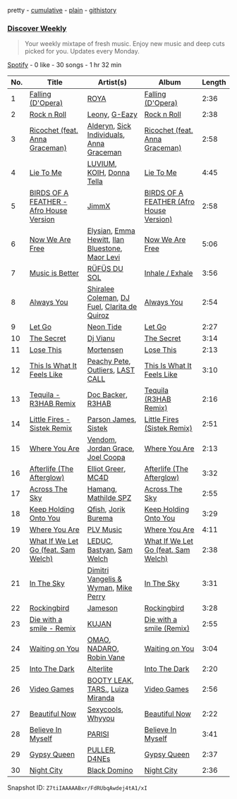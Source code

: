 pretty - [cumulative](/playlists/cumulative/37i9dQZEVXcMQ21aVFwcU6.md) - [plain](/playlists/plain/37i9dQZEVXcMQ21aVFwcU6) - [githistory](https://github.githistory.xyz/mdn522/spotify-playlist-archive/blob/main/playlists/plain/37i9dQZEVXcMQ21aVFwcU6)

### [Discover Weekly](https://open.spotify.com/playlist/37i9dQZEVXcMQ21aVFwcU6)

> Your weekly mixtape of fresh music\. Enjoy new music and deep cuts picked for you\. Updates every Monday.

[Spotify](https://open.spotify.com/user/spotify) - 0 like - 30 songs - 1 hr 32 min

| No. | Title | Artist(s) | Album | Length |
|---|---|---|---|---|
| 1 | [Falling \(D'Opera\)](https://open.spotify.com/track/3xh3vEtbV8AVFpWKqfK3b7) | [ROYA](https://open.spotify.com/artist/6OxEmD1kV3B1OhVjqWO9Zh) | [Falling \(D'Opera\)](https://open.spotify.com/album/42hsP1tzWAXNo4kpD24csQ) | 2:36 |
| 2 | [Rock n Roll](https://open.spotify.com/track/1T2zLWVcr4nXMrMnzyHUVl) | [Leony](https://open.spotify.com/artist/2NpPlwwDVYR5dIj0F31EcC), [G\-Eazy](https://open.spotify.com/artist/02kJSzxNuaWGqwubyUba0Z) | [Rock n Roll](https://open.spotify.com/album/1Jey66mOXbJOwGtVKwdUWb) | 2:38 |
| 3 | [Ricochet \(feat\. Anna Graceman\)](https://open.spotify.com/track/6Ux0Few55gMhBSKaSjddkp) | [Alderyn](https://open.spotify.com/artist/5LcaKNmxPoZxrmYpyToXB6), [Sick Individuals](https://open.spotify.com/artist/0XqFDQJjqW5PfhfBCb53LR), [Anna Graceman](https://open.spotify.com/artist/2B69uGl0nh5LMFUAZxVw5y) | [Ricochet \(feat\. Anna Graceman\)](https://open.spotify.com/album/4oyLwS0ArlwISpjl97K1XX) | 2:58 |
| 4 | [Lie To Me](https://open.spotify.com/track/2CGOUBWFCAeRLb5Z6FUiN2) | [LUVIUM](https://open.spotify.com/artist/6UfbyoqsWR9gNMTk5TzMYf), [KOIH](https://open.spotify.com/artist/4q64u8A5JqYAqM680GuGwg), [Donna Tella](https://open.spotify.com/artist/39czNpwEAe5tGKIE53XDmm) | [Lie To Me](https://open.spotify.com/album/2iZnG6sse2MokcE0CCdrc9) | 4:45 |
| 5 | [BIRDS OF A FEATHER \- Afro House Version](https://open.spotify.com/track/1nq8Lu7kVCClJvwGD08Wpo) | [JimmX](https://open.spotify.com/artist/4X71KCLaNqDa0dT5iAQhe1) | [BIRDS OF A FEATHER \(Afro House Version\)](https://open.spotify.com/album/1HAtIcFEoOILdWhCpLKIX7) | 2:58 |
| 6 | [Now We Are Free](https://open.spotify.com/track/2xfL7Mx5AqbWP0YcwxlcI7) | [Elysian](https://open.spotify.com/artist/6IPtgWMGTP1ZVcfMeo0XlO), [Emma Hewitt](https://open.spotify.com/artist/1t65YxEAtU3iii6bCzSGF8), [Ilan Bluestone](https://open.spotify.com/artist/1yoZuH2j43vVSWsOwYuQyn), [Maor Levi](https://open.spotify.com/artist/7iVuXpgNEl87BwdwV1L6he) | [Now We Are Free](https://open.spotify.com/album/5PyEZtjd1UNnbeqBIu0Njj) | 5:06 |
| 7 | [Music is Better](https://open.spotify.com/track/4NlxBNd38G9nXjCVrbBYre) | [RÜFÜS DU SOL](https://open.spotify.com/artist/5Pb27ujIyYb33zBqVysBkj) | [Inhale / Exhale](https://open.spotify.com/album/3Fda4vhPP0Clk3EQNVipUP) | 3:56 |
| 8 | [Always You](https://open.spotify.com/track/3jZP1bPAJyiAAXQ9LlYdjc) | [Shiralee Coleman](https://open.spotify.com/artist/7q1u9tWian8y9CsWikyt2h), [DJ Fuel](https://open.spotify.com/artist/7b0zZiMJHNpszsfdqgFDyA), [Clarita de Quiroz](https://open.spotify.com/artist/6WPPCmPLrmweYTz1ApYL34) | [Always You](https://open.spotify.com/album/1OIfnWD6Cd3gzHmrrE40Wx) | 2:54 |
| 9 | [Let Go](https://open.spotify.com/track/7bL9uGTNLE1SAHQUAjHne5) | [Neon Tide](https://open.spotify.com/artist/1ElV1LPQsKmt6kuUjIBdHG) | [Let Go](https://open.spotify.com/album/4Ohgxiq4JfLHNaVbr5dtgV) | 2:27 |
| 10 | [The Secret](https://open.spotify.com/track/4zFFsW6qfRLMoYxxLzFW1p) | [Dj Vianu](https://open.spotify.com/artist/20UG9RJ4pMncdPXRgA8mrl) | [The Secret](https://open.spotify.com/album/26oJWZ0u7XtRRyQyYuLtkS) | 3:14 |
| 11 | [Lose This](https://open.spotify.com/track/4XiGLFDbOeBsfRtClVIZzW) | [Mortensen](https://open.spotify.com/artist/1IGUnBoSDVXkJ3EsCXsCPr) | [Lose This](https://open.spotify.com/album/5b31l7PQoIL6H4e52RchdV) | 2:13 |
| 12 | [This Is What It Feels Like](https://open.spotify.com/track/0Bpbr1GgLMgQnuFmVo5zMH) | [Peachy Pete](https://open.spotify.com/artist/0bsZ7TPFHa56cscyXwqfER), [Outliers](https://open.spotify.com/artist/49D9GLjnzBcsaKiUByAMQL), [LAST CALL](https://open.spotify.com/artist/2LoibTtixf5tjTYORAxbtN) | [This Is What It Feels Like](https://open.spotify.com/album/5gLSd0qBvsBN7TqDYifb2O) | 3:10 |
| 13 | [Tequila \- R3HAB Remix](https://open.spotify.com/track/71FvjpgB9Z39Icf27VnEzf) | [Doc Backer](https://open.spotify.com/artist/7tXyKeOv9LiXg7qfVQKQm4), [R3HAB](https://open.spotify.com/artist/6cEuCEZu7PAE9ZSzLLc2oQ) | [Tequila \(R3HAB Remix\)](https://open.spotify.com/album/7EBetlHC9bvkSp2foObl39) | 2:16 |
| 14 | [Little Fires \- Sistek Remix](https://open.spotify.com/track/0EBDuIxWWSd9XnEVkXLVaw) | [Parson James](https://open.spotify.com/artist/48sLioddyaXkuhyHXSkpsB), [Sistek](https://open.spotify.com/artist/7AfIBbjDpPR6FlLWLsAcHu) | [Little Fires \(Sistek Remix\)](https://open.spotify.com/album/6UvuV94S0gPUf7cbyGubw5) | 2:51 |
| 15 | [Where You Are](https://open.spotify.com/track/2RJikqrbNUWR6WxREvRAMi) | [Vendom](https://open.spotify.com/artist/0wztdnJjZQ4HrZqrb9c8y9), [Jordan Grace](https://open.spotify.com/artist/0NST5cNxDtRZuToY6ngC0k), [Joel Coopa](https://open.spotify.com/artist/36Wo4JMbqaHm0wzCuDxBuD) | [Where You Are](https://open.spotify.com/album/0HOl6I26Y3JHisbYnjTVaN) | 2:13 |
| 16 | [Afterlife \(The Afterglow\)](https://open.spotify.com/track/3VqMWc9IMJD07F8G6jYU5e) | [Elliot Greer](https://open.spotify.com/artist/6EFGjOozwPlW4PxLu8SoXD), [MC4D](https://open.spotify.com/artist/2MbY32LPINIi9P6PCkrOJI) | [Afterlife \(The Afterglow\)](https://open.spotify.com/album/2vf6gIslydfSOAsY1b5h8W) | 3:32 |
| 17 | [Across The Sky](https://open.spotify.com/track/0jhFIjnPJdJ5kuFdyimkN6) | [Hamang](https://open.spotify.com/artist/6DEUBgjh48qfLbt5ae1JIl), [Mathilde SPZ](https://open.spotify.com/artist/0cYRqD1xptOt9VxL4QRrHd) | [Across The Sky](https://open.spotify.com/album/0pcr3YRMpsp9ZVSRzUYkd7) | 2:55 |
| 18 | [Keep Holding Onto You](https://open.spotify.com/track/5PsLllL0qfBuNt2oPnFlft) | [Qfish](https://open.spotify.com/artist/5T2jnVO9cIxAjrQWu1aEGN), [Jorik Burema](https://open.spotify.com/artist/5m9bQKYt5uwDbtBGB6x78P) | [Keep Holding Onto You](https://open.spotify.com/album/6Q2ry1MRuI6OPpwC1RxOqD) | 3:29 |
| 19 | [Where You Are](https://open.spotify.com/track/62z0qIftlsBwNg0izZTNSt) | [PLV Music](https://open.spotify.com/artist/47lxWZZWMtEqp4FXtHeaC7) | [Where You Are](https://open.spotify.com/album/3Rzos5PJ2ZUgdrSspJ4Nu6) | 4:11 |
| 20 | [What If We Let Go \(feat\. Sam Welch\)](https://open.spotify.com/track/094ytaIC90FNjxPFpdgcHP) | [LEDUC](https://open.spotify.com/artist/0PX2pq6qcOfKp3NQOJMGvz), [Bastyan](https://open.spotify.com/artist/3BJgrhhTMNGZn3ORwAlK9g), [Sam Welch](https://open.spotify.com/artist/3JmD9HEyTy3vtITvwUFK9K) | [What If We Let Go \(feat\. Sam Welch\)](https://open.spotify.com/album/3OJmp5W6TdhjbTbUxoUguB) | 2:38 |
| 21 | [In The Sky](https://open.spotify.com/track/56GCtbkFhreHRCoWSHyCdU) | [Dimitri Vangelis & Wyman](https://open.spotify.com/artist/10hGPIDZi33LRaYRIq3Bh4), [Mike Perry](https://open.spotify.com/artist/6lB8vOoI4DRrrVxXwuV19c) | [In The Sky](https://open.spotify.com/album/1p1RMEGUc8DMOpVEu9CcLc) | 3:31 |
| 22 | [Rockingbird](https://open.spotify.com/track/2x4c9BD2SOhddb5KDQ4yym) | [Jameson](https://open.spotify.com/artist/7K3Jyu1rhStqBkpFbkro8t) | [Rockingbird](https://open.spotify.com/album/5CxkFmMMIgxrIlZPNDcLqc) | 3:28 |
| 23 | [Die with a smile \- Remix](https://open.spotify.com/track/0GnpOAtgmpkMeR6mE7sE6H) | [KUJAN](https://open.spotify.com/artist/1MH8kfHbfmNg7zZosdDkoq) | [Die with a smile \(Remix\)](https://open.spotify.com/album/4MIbhNc7BFgxfaHCy0FJdJ) | 2:55 |
| 24 | [Waiting on You](https://open.spotify.com/track/3P1McilgPsFB1tln72Gh8F) | [OMAO](https://open.spotify.com/artist/1VHRSHGicYOgBxMHApEqCd), [NADARO](https://open.spotify.com/artist/5llCsw8ZAL4eTr2JWRiuWX), [Robin Vane](https://open.spotify.com/artist/4staIXcWEmr34cRhsDp8nW) | [Waiting on You](https://open.spotify.com/album/1gTBipv1crQnRCRQYqcUDe) | 3:04 |
| 25 | [Into The Dark](https://open.spotify.com/track/3EeETNjxykCFCL9mTE9HLT) | [Alterlite](https://open.spotify.com/artist/6KUD2PHNsroeJ5YH3YSISu) | [Into The Dark](https://open.spotify.com/album/7K4O3WU99bXIVdjNNNOJXN) | 2:20 |
| 26 | [Video Games](https://open.spotify.com/track/1q0A1Cdcwah3qWPd4hXELY) | [BOOTY LEAK](https://open.spotify.com/artist/6C8sBC5U3LyUE4GoleJWvx), [TARS.](https://open.spotify.com/artist/0Dp54NlNysfSJ0FO2nlTGo), [Luiza Miranda](https://open.spotify.com/artist/0S5n1HkGVylVVJjnnfP2Fy) | [Video Games](https://open.spotify.com/album/57UasRRAJrF2zvJWAmDlQD) | 2:56 |
| 27 | [Beautiful Now](https://open.spotify.com/track/17hnLahPkemrK8EgnmmvlA) | [Sexycools](https://open.spotify.com/artist/57hmVUUQbeVA1i2hiOUYr7), [Whyyou](https://open.spotify.com/artist/7bQn1ZUNGWH149BiZbDPTu) | [Beautiful Now](https://open.spotify.com/album/2Vxx8is5EvV4wiMxXIXNO3) | 2:22 |
| 28 | [Believe In Myself](https://open.spotify.com/track/047hYmw8Viqwx4cavskXVy) | [PARISI](https://open.spotify.com/artist/1UJfZU4rQx3bJ3tGypRuAT) | [Believe In Myself](https://open.spotify.com/album/5ngmMrPiCbLRleKZXj3zqV) | 3:41 |
| 29 | [Gypsy Queen](https://open.spotify.com/track/2xPhIEcJkXK0nAeVdZ8Iwk) | [PULLER](https://open.spotify.com/artist/1cbQmMaAHdSeBf0MQcSrzf), [D4NEs](https://open.spotify.com/artist/7hzBvplAVO7NOFvJmVqLJs) | [Gypsy Queen](https://open.spotify.com/album/7y1TNo87peY0I8S3dohObu) | 2:37 |
| 30 | [Night City](https://open.spotify.com/track/10TJeNyQ3OuwS5yhb9wzKr) | [Black Domino](https://open.spotify.com/artist/6BDngwe9dcvrkw4ex9cqsb) | [Night City](https://open.spotify.com/album/3a10QEf2KensF7qcETjaqx) | 2:36 |

Snapshot ID: `Z7tiIAAAAABxr/FdRUbqAwdej4tA1/xI`
